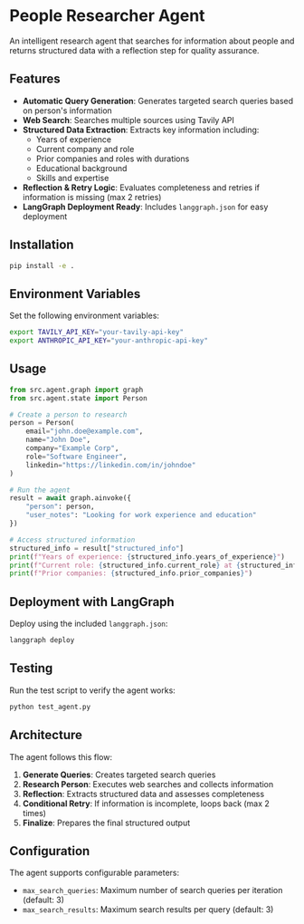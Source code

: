 # People Researcher Agent

An intelligent research agent that searches for information about people and returns structured data with a reflection step for quality assurance.

## Features

- **Automatic Query Generation**: Generates targeted search queries based on person's information
- **Web Search**: Searches multiple sources using Tavily API
- **Structured Data Extraction**: Extracts key information including:
  - Years of experience
  - Current company and role
  - Prior companies and roles with durations
  - Educational background
  - Skills and expertise
- **Reflection & Retry Logic**: Evaluates completeness and retries if information is missing (max 2 retries)
- **LangGraph Deployment Ready**: Includes `langgraph.json` for easy deployment

## Installation

```bash
pip install -e .
```

## Environment Variables

Set the following environment variables:
```bash
export TAVILY_API_KEY="your-tavily-api-key"
export ANTHROPIC_API_KEY="your-anthropic-api-key"
```

## Usage

```python
from src.agent.graph import graph
from src.agent.state import Person

# Create a person to research
person = Person(
    email="john.doe@example.com",
    name="John Doe",
    company="Example Corp",
    role="Software Engineer",
    linkedin="https://linkedin.com/in/johndoe"
)

# Run the agent
result = await graph.ainvoke({
    "person": person,
    "user_notes": "Looking for work experience and education"
})

# Access structured information
structured_info = result["structured_info"]
print(f"Years of experience: {structured_info.years_of_experience}")
print(f"Current role: {structured_info.current_role} at {structured_info.current_company}")
print(f"Prior companies: {structured_info.prior_companies}")
```

## Deployment with LangGraph

Deploy using the included `langgraph.json`:

```bash
langgraph deploy
```

## Testing

Run the test script to verify the agent works:

```bash
python test_agent.py
```

## Architecture

The agent follows this flow:
1. **Generate Queries**: Creates targeted search queries
2. **Research Person**: Executes web searches and collects information
3. **Reflection**: Extracts structured data and assesses completeness
4. **Conditional Retry**: If information is incomplete, loops back (max 2 times)
5. **Finalize**: Prepares the final structured output

## Configuration

The agent supports configurable parameters:
- `max_search_queries`: Maximum number of search queries per iteration (default: 3)
- `max_search_results`: Maximum search results per query (default: 3)